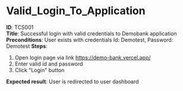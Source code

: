 # Valid_Login_To_Application

**ID**: TCS001  
**Title**: Successful login with valid credentials to Demobank application  
**Preconditions**: User exists with credentials Id: Demotest, Password: Demotest
**Steps**:

1. Open login page via link https://demo-bank.vercel.app/
2. Enter valid id and password
3. Click "Login" button

**Expected result**: User is redirected to user dashboard
